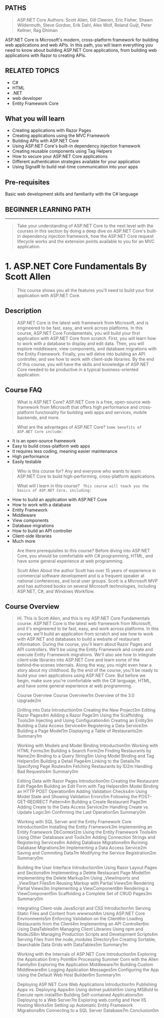 ## PATHS
> ASP.NET Core Authors: Scott Allen, Gill Cleeren, Eric Fisher, Shawn Wildermuth, Steve Gordon, Erik Dahl, Alex Wolf, Roland Guijt, Peter Kellner, Rag Dhiman

ASP.NET Core is Microsoft's modern, cross-platform framework for building web applications and web APIs. In this path, you will learn everything you need to know about building ASP.NET Core applications, from building web applications with Razor to creating APIs.

## RELATED TOPICS
- C#
- HTML 
- .NET
- web developer
- Entity Framework Core

## What you will learn
- Creating applications with Razor Pages
- Creating applications using the MVC Framework
- Building APIs with ASP.NET Core
- Using ASP.NET Core's built-in dependency injection framework
- Creating reusable components using Tag Helpers
- How to secure your ASP.NET Core applications
- Different authentication strategies available for your application
- Using SignalR to build real-time communication into your apps

## Pre-requisites
Basic web development skills and familiarity with the C# language

## BEGINNER LEARNING PATH

---
> Take your understanding of ASP.NET Core to the next level with the courses in this section by doing a deep dive on ASP.NET Core's built-in dependency injection framework, how the ASP.NET Core request lifecycle works and the extension points available to you for an MVC application.

 # 1. ASP.NET Core Fundamentals By Scott Allen
> This course shows you all the features you'll need to build your first application with ASP.NET Core.

## Description
> ASP.NET Core is the latest web framework from Microsoft, and is engineered to be fast, easy, and work across platforms. In this course, ASP.NET Core Fundamentals, you will build your first application with ASP.NET Core from scratch. First, you will learn how to work with a database to display and edit data. Then, you will explore middleware, view components, and database migrations with the Entity Framework. Finally, you will delve into building an API controller, and see how to work with client-side libraries. By the end of this course, you will have the skills and knowledge of ASP.NET Core needed to be productive in a typical business-oriented application.

## Course FAQ
> What is ASP.NET Core?
ASP.NET Core is a free, open-source web framework from Microsoft that offers high performance and cross-platform functonality for building web apps and services, mobile backends, and more.

> What are the advantages of ASP.NET Core?
`Some benefits of ASP.NET Core include:`
- It is an open-source framework
- Easy to build cross-platform web apps
- It requires less coding, meaning easier maintenance
- High performance
- Easily testable

> Who is this course for?
Any and everyone who wants to learn ASP.NET Core to build high-performing, cross-platform applications.

> What will I learn in this course?
` This course will teach you the basics of ASP.NET Core, including:`
- How to build an application with ASP.NET Core
- How to work with a database
- Entity Framework
- Middleware
- View components
- Database migrations
- How to build an API controller
- Client-side libraries
- Much more

> Are there prerequisites to this course?
Before diving into ASP.NET Core, you should be comfortable with C# programming, HTML, and have some general experience at web programming.

> Scott Allen
About the author
Scott has over 15 years of experience in commercial software development and is a frequent speaker at national conferences, and local user groups. Scott is a Microsoft MVP and has authored books on several Microsoft technologies, including ASP.NET, C#, and Windows Workflow.

## Course Overview
> Hi. This is Scott Allen, and this is my ASP.NET Core Fundamentals course. ASP.NET Core is the latest web framework from Microsoft, and it's engineered to be fast, easy, and work across platforms. In this course, we'll build an application from scratch and see how to work with ASP.NET and databases to build a website of restaurant information. During the course, you'll learn about Razor Pages and API controllers. We'll be using the Entity Framework and create and execute Entity Framework migrations. We'll also see how to integrate client‑side libraries into ASP.NET Core and learn some of the behind‑the‑scenes internals. Along the way, you might even hear a story about my childhood. By the end of the course, you'll be ready to build your own applications using ASP.NET Core. But before we begin, make sure you're comfortable with the C# language, HTML, and have some general experience at web programming.

> Course Overview
Course Overview1m
Overview of the 3.0 Upgrade2m

> Drilling into Data
Introduction0m
Creating the New Project3m
Editing Razor Pages4m
Adding a Razor Page3m
Using the Scaffolding Tools3m
Injecting and Using Configuration4m
Creating an Entity3m
Building a Data Access Service4m
Registering a Data Service3m
Building a Page Model1m
Displaying a Table of Restaurants2m
Summary1m

> Working with Models and Model Binding
Introduction0m
Working with HTML Forms3m
Building a Search Form2m
Finding Restaurants by Name2m
Binding to a Query String5m
Using Model Binding and Tag Helpers5m
Building a Detail Page4m
Linking to the Details7m
Specifying Page Routes4m
Fetching Restaurants by ID2m
Handling Bad Requests4m
Summary0m

> Editing Data with Razor Pages
Introduction0m
Creating the Restaurant Edit Page4m
Building an Edit Form with Tag Helpers9m
Model Binding an HTTP POST Operation6m
Adding Validation Checks4m
Using Model State and Showing Validation Errors5m
Following the POST-GET-REDIRECT Pattern4m
Building a Create Restaurant Page3m
Adding Create to the Data Access Service2m
Handling Create vs. Update Logic3m
Confirming the Last Operation5m
Summary0m

> Working with SQL Server and the Entity Framework Core
Introduction0m
Installing the Entity Framework3m
Implementing an Entity Framework DbContext2m
Using the Entity Framework Tools4m
Using Other Databases and Tools3m
Adding Connection Strings and Registering Services6m
Adding Database Migrations6m
Running Database Migrations3m
Implementing a Data Access Service2m
Saving and Commiting Data7m
Modifying the Service Registration2m
Summary0m

> Building the User Interface
Introduction0m
Using Razor Layout Pages and Sections6m
Implementing a Delete Restaurant Page Model5m
Implementing the Delete Markup3m
Using _ViewImports and _ViewStart Files5m
Reusing Markup with Partial Views5m
Rendering Partial Views3m
Implementing a ViewComponent8m
Rendering a ViewComponent5m
Scaffolding a Complete Set of CRUD Pages3m
Summary0m

> Integrating Client-side JavaScript and CSS
Introduction1m
Serving Static Files and Content from wwwroot4m
Using ASP.NET Core Environments5m
Enforcing Validation on the Client6m
Loading Restaurants from the Client4m
Implementing an API Controller6m
Using DataTables6m
Managing Client Libraries Using npm and NodeJS8m
Managing Production Scripts and Development Scripts4m
Serving Files from the node_modules Directory5m
Creating Sortable, Searchable Data Grids with DataTables5m
Summary1m

> Working with the Internals of ASP.NET Core
Introduction1m
Exploring the Application Entry Point6m
Processing Summer Corn with the Allen Family6m
Exploring the Application Middleware7m
Building Custom Middleware8m
Logging Application Messages5m
Configuring the App Using the Default Web Host Builder6m
Summary1m

> Deploying ASP.NET Core Web Applications
Introduction1m
Publishing Apps vs. Deploying Apps4m
Using dotnet publish5m
Using MSBuld to Execute npm install5m
Building Self-contained Applications5m
Deploying to a Web Server7m
Exploring web.config and How IIS Hosting Works5m
Setting up Automatic Entity Framework Migrations8m
Connecting to a SQL Server Database7m
Conclusion0m
